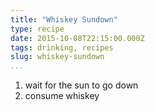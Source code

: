 ```yaml
---
title: "Whiskey Sundown"
type: recipe
date: 2015-10-08T22:15:00.000Z
tags: drinking, recipes
slug: whiskey-sundown
...
```


1. wait for the sun to go down
2. consume whiskey
